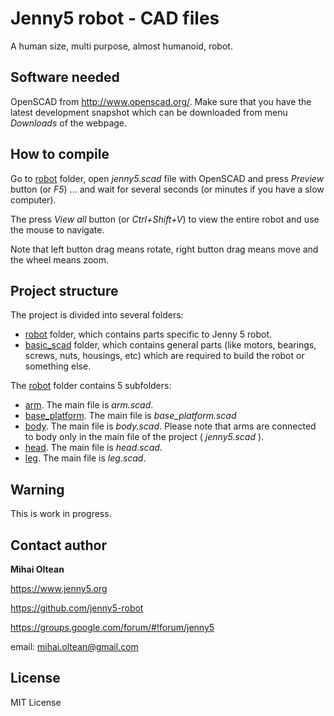 # Jenny5 robot - CAD files

A human size, multi purpose, almost humanoid, robot.

## Software needed

OpenSCAD from http://www.openscad.org/. Make sure that you have the latest development snapshot which can be downloaded from menu _Downloads_ of the webpage.

## How to compile

Go to [robot](robot) folder, open _jenny5.scad_ file with OpenSCAD and press *Preview* button (or *F5*) ... and wait for several seconds (or minutes if you have a slow computer).

The press *View all* button (or *Ctrl+Shift+V*) to view the entire robot and use the mouse to navigate.
 
 Note that left button drag means rotate, right button drag means move and the wheel means zoom.
 
## Project structure ##

The project is divided into several folders:

- [robot](robot) folder, which contains parts specific to Jenny 5 robot.
- [basic_scad](basic_scad) folder, which contains general parts (like motors, bearings, screws, nuts, housings, etc) which are required to build the robot or something else.


The [robot](robot) folder contains 5 subfolders:

- [arm](robot/arm). The main file is _arm.scad_.
- [base_platform](robot/base_platform). The main file is _base_platform.scad_
- [body](robot/body). The main file is _body.scad_. Please note that arms are connected to body only in the main file of the project ( _jenny5.scad_ ).
- [head](robot/head). The main file is _head.scad_.
- [leg](robot/leg). The main file is _leg.scad_.


## Warning

This is work in progress.

## Contact author

**Mihai Oltean**

https://www.jenny5.org

https://github.com/jenny5-robot

https://groups.google.com/forum/#!forum/jenny5

email: mihai.oltean@gmail.com


## License

MIT License